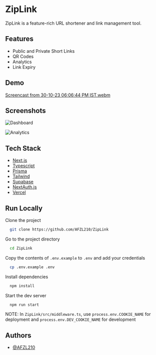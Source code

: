 # ZipLink

ZipLink is a feature-rich URL shortener and link management tool.


## Features

- Public and Private Short Links
- QR Codes
- Analytics
- Link Expiry


## Demo

[Screencast from 30-10-23 06:06:44 PM IST.webm](https://github.com/AFZL210/ZipLink/assets/79896602/70606406-85f1-4f92-ac3e-dd4f43597718)

## Screenshots

![Dashboard](https://res.cloudinary.com/diijgtg7l/image/upload/v1698670172/Screenshot_from_2023-10-30_18-17-50_ammj6o.png)

![Analytics](https://res.cloudinary.com/diijgtg7l/image/upload/v1698670225/Screenshot_from_2023-10-30_18-18-21_kzckzd.png)


## Tech Stack

- [Next.js](https://nextjs.org/)
- [Typescript](https://www.typescriptlang.org/)
- [Prisma](https://www.prisma.io/)
- [Tailwind](https://tailwindcss.com/)
- [Supabase](https://supabase.com/)
- [NextAuth.js](https://next-auth.js.org/)
- [Vercel](https://vercel.com/)


## Run Locally

Clone the project

```bash
  git clone https://github.com/AFZL210/ZipLink
```

Go to the project directory

```bash
  cd ZipLink
```

Copy the contents of ```.env.example``` to ```.env``` and add your credentials

```bash
  cp .env.example .env
```

Install dependencies

```bash
  npm install
```


Start the dev server

```bash
  npm run start
```

NOTE: In ```ZipLink/src/middleware.ts```, use ```process.env.COOKIE_NAME``` for deployment and ```process.env.DEV_COOKIE_NAME``` for development


## Authors

- [@AFZL210](https://www.github.com/AFZL210)
